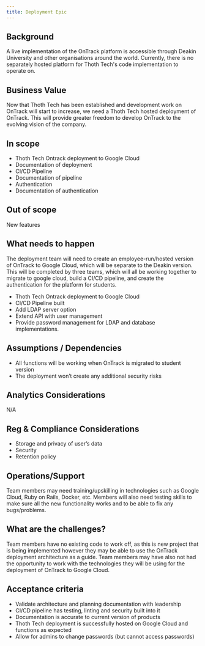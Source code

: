 ```yaml
---
title: Deployment Epic
---
```


## Background

A live implementation of the OnTrack platform is accessible through Deakin
University and other
organisations around the world. Currently, there is no separately hosted
platform for Thoth Tech's
code implementation to operate on.

## Business Value

Now that Thoth Tech has been established and development work on OnTrack will
start to increase, we
need a Thoth Tech hosted deployment of OnTrack. This will provide greater
freedom to develop OnTrack
to the evolving vision of the company.

## In scope

- Thoth Tech Ontrack deployment to Google Cloud
- Documentation of deployment
- CI/CD Pipeline
- Documentation of pipeline
- Authentication
- Documentation of authentication

## Out of scope

New features

## What needs to happen

The deployment team will need to create an employee-run/hosted version of
OnTrack to Google Cloud,
which will be separate to the Deakin version. This will be completed by three
teams, which will all
be working together to migrate to google cloud, build a CI/CD pipeline, and
create the
authentication for the platform for students.

- Thoth Tech Ontrack deployment to Google Cloud
- CI/CD Pipeline built
- Add LDAP server option
- Extend API with user management
- Provide password management for LDAP and database implementations.

## Assumptions / Dependencies

- All functions will be working when OnTrack is migrated to student version
- The deployment won’t create any additional security risks

## Analytics Considerations

N/A

## Reg & Compliance Considerations

- Storage and privacy of user’s data
- Security
- Retention policy

## Operations/Support

Team members may need training/upskilling in technologies such as Google Cloud,
Ruby on Rails,
Docker, etc. Members will also need testing skills to make sure all the new
functionality works and
to be able to fix any bugs/problems.

## What are the challenges?

Team members have no existing code to work off, as this is new project that is
being implemented
however they may be able to use the OnTrack deployment architecture as a guide.
Team members may
have also not had the opportunity to work with the technologies they will be
using for the
deployment of OnTrack to Google Cloud.

## Acceptance criteria

- Validate architecture and planning documentation with leadership
- CI/CD pipeline has testing, linting and security built into it
- Documentation is accurate to current version of products
- Thoth Tech deployment is successfully hosted on Google Cloud and functions as expected
- Allow for admins to change passwords (but cannot access passwords)
